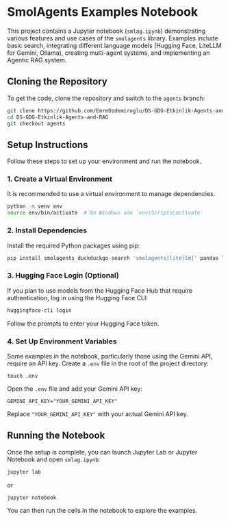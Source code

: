 # SmolAgents Examples Notebook

This project contains a Jupyter notebook (`smlag.ipynb`) demonstrating various features and use cases of the `smolagents` library. Examples include basic search, integrating different language models (Hugging Face, LiteLLM for Gemini, Ollama), creating multi-agent systems, and implementing an Agentic RAG system.

## Cloning the Repository

To get the code, clone the repository and switch to the `agents` branch:

```bash
git clone https://github.com/EmreOzdemiroglu/DS-GDG-Etkinlik-Agents-and-RAG.git
cd DS-GDG-Etkinlik-Agents-and-RAG
git checkout agents
```

## Setup Instructions

Follow these steps to set up your environment and run the notebook.

### 1. Create a Virtual Environment

It is recommended to use a virtual environment to manage dependencies.

```bash
python -m venv env
source env/bin/activate  # On Windows use `env\Scripts\activate`
```

### 2. Install Dependencies

Install the required Python packages using pip:

```bash
pip install smolagents duckduckgo-search 'smolagents[litellm]' pandas langchain langchain-community sentence-transformers datasets python-dotenv rank_bm25 requests --upgrade
```

### 3. Hugging Face Login (Optional)

If you plan to use models from the Hugging Face Hub that require authentication, log in using the Hugging Face CLI:

```bash
huggingface-cli login
```
Follow the prompts to enter your Hugging Face token.

### 4. Set Up Environment Variables

Some examples in the notebook, particularly those using the Gemini API, require an API key. Create a `.env` file in the root of the project directory:

```
touch .env
```

Open the `.env` file and add your Gemini API key:

```env
GEMINI_API_KEY="YOUR_GEMINI_API_KEY"
```

Replace `"YOUR_GEMINI_API_KEY"` with your actual Gemini API key.

## Running the Notebook

Once the setup is complete, you can launch Jupyter Lab or Jupyter Notebook and open `smlag.ipynb`:

```bash
jupyter lab
```
or
```bash
jupyter notebook
```

You can then run the cells in the notebook to explore the examples.

